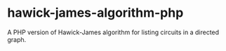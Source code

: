 hawick-james-algorithm-php
==========================

A PHP version of Hawick-James algorithm for listing circuits in a directed graph.
